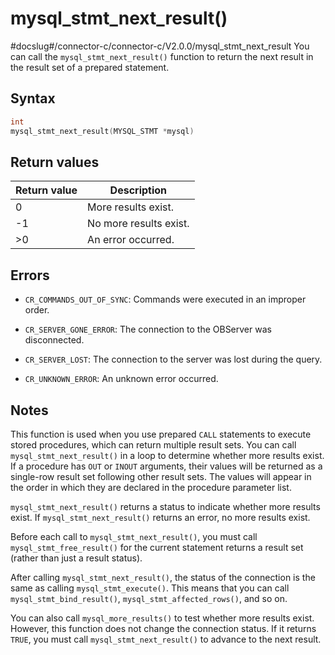 mysql_stmt_next_result()
=============================================
#docslug#/connector-c/connector-c/V2.0.0/mysql_stmt_next_result
You can call the `mysql_stmt_next_result()` function to return the next result in the result set of a prepared statement.

Syntax
---------------------------

```c
int
mysql_stmt_next_result(MYSQL_STMT *mysql)
```



Return values
----------------------------------



| Return value |      Description       |
|--------------|------------------------|
| 0            | More results exist.    |
| -1           | No more results exist. |
| \>0          | An error occurred.     |



Errors
---------------------------

* `CR_COMMANDS_OUT_OF_SYNC`: Commands were executed in an improper order.



* `CR_SERVER_GONE_ERROR`: The connection to the OBServer was disconnected.



* `CR_SERVER_LOST`: The connection to the server was lost during the query.



* `CR_UNKNOWN_ERROR`: An unknown error occurred.






Notes
--------------------------

This function is used when you use prepared `CALL` statements to execute stored procedures, which can return multiple result sets. You can call `mysql_stmt_next_result()` in a loop to determine whether more results exist. If a procedure has `OUT` or `INOUT` arguments, their values will be returned as a single-row result set following other result sets. The values will appear in the order in which they are declared in the procedure parameter list.

`mysql_stmt_next_result()` returns a status to indicate whether more results exist. If `mysql_stmt_next_result()` returns an error, no more results exist.

Before each call to `mysql_stmt_next_result()`, you must call `mysql_stmt_free_result()` for the current statement returns a result set (rather than just a result status).

After calling `mysql_stmt_next_result()`, the status of the connection is the same as calling `mysql_stmt_execute()`. This means that you can call `mysql_stmt_bind_result()`, `mysql_stmt_affected_rows()`, and so on.

You can also call `mysql_more_results()` to test whether more results exist. However, this function does not change the connection status. If it returns `TRUE`, you must call `mysql_stmt_next_result()` to advance to the next result.
